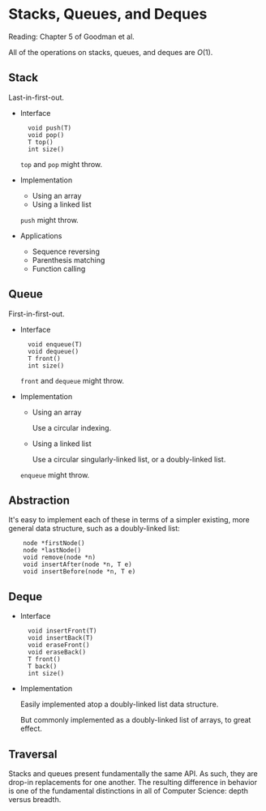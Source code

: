 # Stacks, Queues, and Deques

Reading: Chapter 5 of Goodman et al.

All of the operations on stacks, queues, and deques are $O(1)$. 

## Stack

Last-in-first-out.

- Interface

		void push(T)
		void pop()
		T top()
		int size()

	`top` and `pop` might throw.

- Implementation

	- Using an array
	- Using a linked list

	`push` might throw.

- Applications

	- Sequence reversing
	- Parenthesis matching
	- Function calling

## Queue

First-in-first-out.

- Interface

		void enqueue(T)
		void dequeue()
		T front()
		int size()

	`front` and `dequeue` might throw.

- Implementation

	- Using an array

		Use a circular indexing.

	- Using a linked list

		Use a circular singularly-linked list, or a doubly-linked list.

	`enqueue` might throw.

## Abstraction

It's easy to implement each of these in terms of a simpler existing, more general data structure, such as a doubly-linked list:

		node *firstNode()
		node *lastNode()
		void remove(node *n)
		void insertAfter(node *n, T e)
		void insertBefore(node *n, T e)

## Deque

- Interface

		void insertFront(T)
		void insertBack(T)
		void eraseFront()
		void eraseBack()
		T front()
		T back()
		int size()

- Implementation

	Easily implemented atop a doubly-linked list data structure.

	But commonly implemented as a doubly-linked list of arrays, to great effect.

## Traversal

Stacks and queues present fundamentally the same API. As such, they are drop-in replacements for one another. The resulting difference in behavior is one of the fundamental distinctions in all of Computer Science: depth versus breadth.



